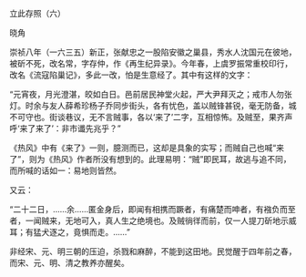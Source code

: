 立此存照（六）

晓角

  

崇祯八年（一六三五）新正，张献忠之一股陷安徽之巢县，秀水人沈国元在彼地，被斫不死，改名常，字存仲，作《再生纪异录》。今年春，上虞罗振常重校印行，改名《流寇陷巢记》，多此一改，怕是生意经了。其中有这样的文字：

  

“元宵夜，月光澄湛，皎如白日。邑前居民神堂火起，严大尹拜灭之；戒市人勿张灯。时余与友人薛希珍杨子乔同步街头，各有忧色，盖以贼锋甚锐，毫无防备，城不可守也。街谈巷议，无不言贼事，各以‘来了’二字，互相惊怖。及贼至，果齐声呼‘来了来了’：非市谶先兆乎？”

《热风》中有《来了》一则，臆测而已，这却是具象的实写；而贼自己也喊“来了”，则为《热风》作者所没有想到的。此理易明：“贼”即民耳，故逃与追不同，而所喊的话如一：易地则皆然。

又云：

  

“二十二日，……余……匿金身后，即闻有相携而蹶者，有痛楚而呻者，有襁负而至者，一闻贼来，无地可入，真人生之绝境也。及贼徜徉而前，仅一人提刀斫地示威耳；有猛犬逐之，竟惧而走。……”

  

非经宋、元、明三朝的压迫，杀戮和麻醉，不能到这田地。民觉醒于四年前之春，而宋、元、明、清之教养亦醒矣。